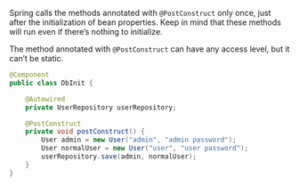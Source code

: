 Spring calls the methods annotated with `@PostConstruct` only once, just after the initialization of bean properties. Keep in mind that these methods will run even if there’s nothing to initialize.

The method annotated with `@PostConstruct` can have any access level, but it can’t be static.

```java
@Component
public class DbInit {

    @Autowired
    private UserRepository userRepository;

    @PostConstruct
    private void postConstruct() {
        User admin = new User("admin", "admin password");
        User normalUser = new User("user", "user password");
        userRepository.save(admin, normalUser);
    }
}
```